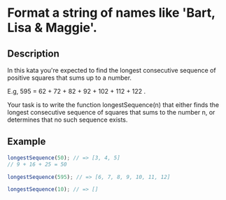 # Format a string of names like 'Bart, Lisa & Maggie'.

## Description

In this kata you're expected to find the longest consecutive sequence of positive squares that sums up to a number.

E.g,
595 = 62 + 72 + 82 + 92 + 102 + 112 + 122 .

Your task is to write the function longestSequence(n) that either finds the longest consecutive sequence of squares that sums to the number n, or determines that no such sequence exists.

## Example

```js
longestSequence(50); // => [3, 4, 5]
// 9 + 16 + 25 = 50

longestSequence(595); // => [6, 7, 8, 9, 10, 11, 12]

longestSequence(10); // => []
```
